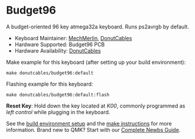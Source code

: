 # Budget96

A budget-oriented 96 key atmega32a keyboard. Runs ps2avrgb by default.  

* Keyboard Maintainer: [MechMerlin](https://github.com/mechmerlin), [DonutCables](https://github.com/DonutCables)
* Hardware Supported: Budget96 PCB
* Hardware Availability: [DonutCables](https://donutcables.com/)

Make example for this keyboard (after setting up your build environment):

    make donutcables/budget96:default

Flashing example for this keyboard:

    make donutcables/budget96:default:flash

**Reset Key**: Hold down the key located at *K00*, commonly programmed as *left control* while plugging in the keyboard.

See the [build environment setup](https://docs.qmk.fm/#/getting_started_build_tools) and the [make instructions](https://docs.qmk.fm/#/getting_started_make_guide) for more information. Brand new to QMK? Start with our [Complete Newbs Guide](https://docs.qmk.fm/#/newbs).
